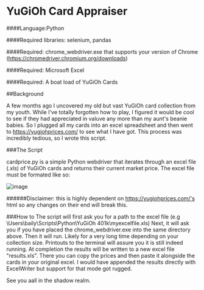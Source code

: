# YuGiOh Card Appraiser

####Language:Python

####Required libraries: selenium, pandas

####Required: chrome_webdriver.exe that supports your version of Chrome (https://chromedriver.chromium.org/downloads)

####Required: Microsoft Excel

####Required: A boat load of YuGiOh Cards


##Background 

A few months ago I uncovered my old but vast YuGiOh card collection from my youth. While I've totally forgotten how to play, I figured it would be cool to see if they had appreciated in valuve any more than my aunt's beanie babies. So I plugged all my cards into an excel spreadsheet and then went to https://yugiohprices.com/ to see what I have got. This process was incredibly tedious, so I wrote this script.

###The Script

cardprice.py is a simple Python webdriver that iterates through an excel file (.xls) of YuGiOh cards and returns their current market price. The excel file must be formated like so:

![image](https://user-images.githubusercontent.com/39141161/149043432-ddc8a3c7-6695-4b40-82ea-b3bf27ab0a39.png)

######Disclaimer: this is highly dependent on https://yugiohprices.com/'s html so any changes on their end will break this.

###How to
The script will first ask you for a path to the excel file (e.g  \Users\baily\Scripts\Python\YuGiOh 401k\myexcelfile.xls)
Next, it will ask you if you have placed the chrome_webdriver.exe into the same directory above.
Then it will run. Likely for a very long time depending on your collection size. Printouts to the terminal will assure you it is still indeed running.
At completion the results will be written to a new excel file "results.xls". There you can copy the prices and then paste it alongside the cards in your original excel. I would have appended the results directly with ExcelWriter but support for that mode got rugged.

See you aall in the shadow realm.
